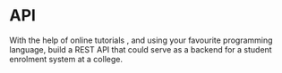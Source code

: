# API

With the help of online tutorials , and using your favourite programming language, build a REST API that could serve as a backend for a student enrolment system at a college.
